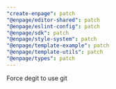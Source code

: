 ```yaml
---
"create-enpage": patch
"@enpage/editor-shared": patch
"@enpage/eslint-config": patch
"@enpage/sdk": patch
"@enpage/style-system": patch
"@enpage/template-example": patch
"@enpage/template-utils": patch
"@enpage/types": patch
---
```


Force degit to use git
